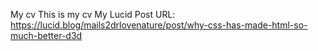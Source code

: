 My cv
This is my cv
My Lucid Post URL: https://lucid.blog/mails2drlovenature/post/why-css-has-made-html-so-much-better-d3d
